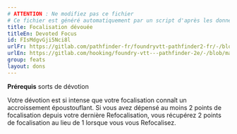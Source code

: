 ```yaml
---
# ATTENTION : Ne modifiez pas ce fichier
# Ce fichier est généré automatiquement par un script d'après les données du module Foundry VTT officiel et de sa traduction
title: Focalisation dévouée
titleEn: Devoted Focus
id: FIsMdgvGji5Nci8l
urlFr: https://gitlab.com/pathfinder-fr/foundryvtt-pathfinder2-fr/-/blob/master/data/feats/FIsMdgvGji5Nci8l.htm
urlEn: https://gitlab.com/hooking/foundry-vtt---pathfinder-2e/-/blob/master/packs/data/feats.db/devoted-focus.json
group: feats
layout: dons
---
```

**Prérequis** sorts de dévotion

Votre dévotion est si intense que votre focalisation connaît un accroissement époustouflant. Si vous avez dépensé au moins 2 points de focalisation depuis votre dernière Refocalisation, vous récupérez 2 points de focalisation au lieu de 1 lorsque vous vous Refocalisez.



